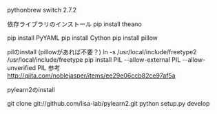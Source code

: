 pythonbrew switch 2.7.2

依存ライブラリのインストール
pip install theano

pip install PyYAML
pip install Cython
pip install pillow

pilのinstall (pillowがあれば不要？)
ln -s /usr/local/include/freetype2 /usr/local/include/freetype
pip install PIL --allow-external PIL --allow-unverified PIL
参考
http://qiita.com/noblejasper/items/ee29e06ccb82ce97af5a

pylearn2のinstall

git clone git://github.com/lisa-lab/pylearn2.git
python setup.py develop
